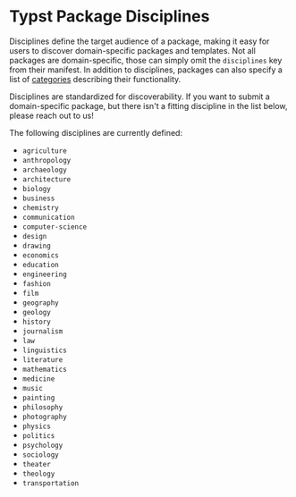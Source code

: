# Typst Package Disciplines

Disciplines define the target audience of a package, making it easy for users to
discover domain-specific packages and templates. Not all packages are
domain-specific, those can simply omit the `disciplines` key from their
manifest. In addition to disciplines, packages can also specify a list of
[categories] describing their functionality.

Disciplines are standardized for discoverability. If you want to submit a
domain-specific package, but there isn't a fitting discipline in the list below,
please reach out to us!

The following disciplines are currently defined:

- `agriculture`
- `anthropology`
- `archaeology`
- `architecture`
- `biology`
- `business`
- `chemistry`
- `communication`
- `computer-science`
- `design`
- `drawing`
- `economics`
- `education`
- `engineering`
- `fashion`
- `film`
- `geography`
- `geology`
- `history`
- `journalism`
- `law`
- `linguistics`
- `literature`
- `mathematics`
- `medicine`
- `music`
- `painting`
- `philosophy`
- `photography`
- `physics`
- `politics`
- `psychology`
- `sociology`
- `theater`
- `theology`
- `transportation`

[categories]: https://github.com/typst/packages/blob/main/docs/CATEGORIES.md
